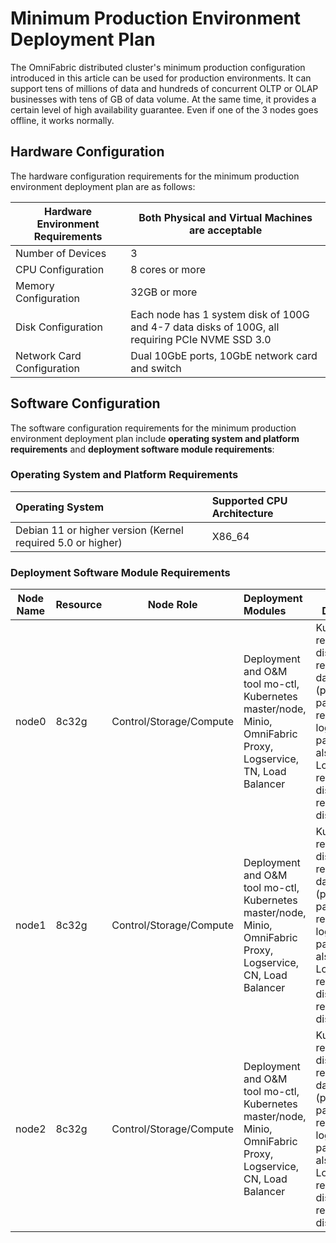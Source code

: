 # Minimum Production Environment Deployment Plan

The OmniFabric distributed cluster's minimum production configuration introduced in this article can be used for production environments. It can support tens of millions of data and hundreds of concurrent OLTP or OLAP businesses with tens of GB of data volume. At the same time, it provides a certain level of high availability guarantee. Even if one of the 3 nodes goes offline, it works normally.

## Hardware Configuration

The hardware configuration requirements for the minimum production environment deployment plan are as follows:

| Hardware Environment Requirements | Both Physical and Virtual Machines are acceptable |
| --------------------------------- | ------------------------------------------------- |
| Number of Devices                 | 3                                                 |
| CPU Configuration                 | 8 cores or more                                   |
| Memory Configuration              | 32GB or more                                      |
| Disk Configuration                | Each node has 1 system disk of 100G and 4-7 data disks of 100G, all requiring PCIe NVME SSD 3.0 |
| Network Card Configuration        | Dual 10GbE ports, 10GbE network card and switch   |

## Software Configuration

The software configuration requirements for the minimum production environment deployment plan include **operating system and platform requirements** and **deployment software module requirements**:

### Operating System and Platform Requirements

| Operating System                             | Supported CPU Architecture |
| :------------------------------------------- | :------------------------- |
| Debian 11 or higher version (Kernel required 5.0 or higher) | X86_64                     |

### Deployment Software Module Requirements

| Node Name | Resource | Node Role  | Deployment Modules                                                | Disk Deployment                                                    |
| --------- | -------- | ---------- | :--------------------------------------------------------------- | ------------------------------------------------------------------ |
| node0     | 8c32g    | Control/Storage/Compute | Deployment and O&M tool mo-ctl, Kubernetes master/node, Minio, OmniFabric Proxy, Logservice, TN, Load Balancer | Kubernetes requires 1 data disk, Minio requires 1 to 4 data disks (physical partitioning recommended, logical partitioning is also possible), Logservice requires 1 data disk, TN requires 1 data disk |
| node1     | 8c32g    | Control/Storage/Compute | Deployment and O&M tool mo-ctl, Kubernetes master/node, Minio, OmniFabric Proxy, Logservice, CN, Load Balancer | Kubernetes requires 1 data disk, Minio requires 1 to 4 data disks (physical partitioning recommended, logical partitioning is also possible), Logservice requires 1 data disk, CN requires 1 data disk |
| node2     | 8c32g    | Control/Storage/Compute | Deployment and O&M tool mo-ctl, Kubernetes master/node, Minio, OmniFabric Proxy, Logservice, CN, Load Balancer | Kubernetes requires 1 data disk, Minio requires 1 to 4 data disks (physical partitioning recommended, logical partitioning is also possible), Logservice requires 1 data disk, CN requires 1 data disk |
